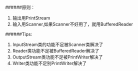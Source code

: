 ######原则：
1. 输出用PrintStream
2. 输入用Scanner,如果Scanner不好用了，就用BufferedReader

######Tips:
1. InputStream类的功能不足被Scanner类解决了
2. Reader类功能不足被BufferedReader解决了
3. OutputStream类功能不足被PrintWriter解决了
4. Writer类功能不足别PrintWriter解决了
